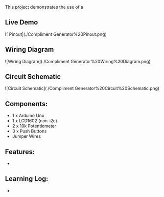This project demonstrates the use of a 

## Live Demo
[comment]: # (insert video in the next line)


![ Pinout](./Compliment Generator%20Pinout.png)


## Wiring Diagram
![Wiring Diagram](./Compliment Generator%20Wiring%20Diagram.png)
## Circuit Schematic
![Circuit Schematic](./Compliment Generator%20Circuit%20Schematic.png)

## Components:
- 1 x Arduino Uno
- 1 x LCD1602 (non-i2c)
- 2 x 10k Potentiometer
- 3 x Push Buttons
- Jumper Wires

## Features:
- 

## Learning Log:
- 
